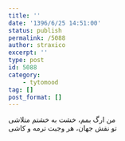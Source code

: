 ```yaml
---
title: ''
date: '1396/6/25 14:51:00'
status: publish
permalink: /5088
author: straxico
excerpt: ''
type: post
id: 5088
category:
    - tytomood
tag: []
post_format: []
---
```

من ارگ بمم، خشت به خشتم متلاشی  
تو نقش جهان، هر وجبت ترمه و کاشی